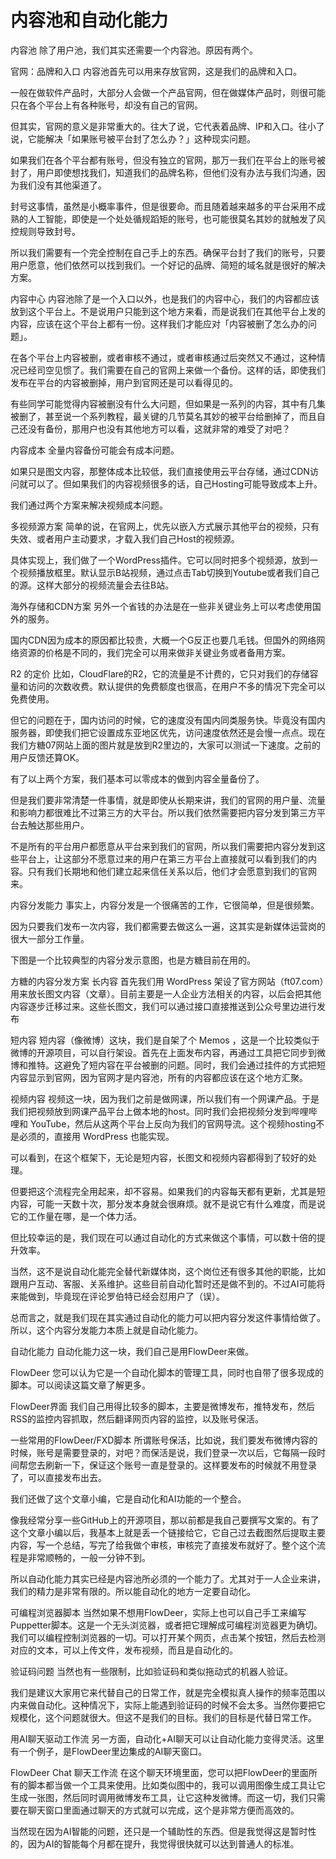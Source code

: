 # 内容池和自动化能力


内容池
除了用户池，我们其实还需要一个内容池。原因有两个。

官网：品牌和入口
内容池首先可以用来存放官网，这是我们的品牌和入口。

一般在做软件产品时，大部分人会做一个产品官网，但在做媒体产品时，则很可能只在各个平台上有各种账号，却没有自己的官网。

但其实，官网的意义是非常重大的。往大了说，它代表着品牌、IP和入口。往小了说，它能解决「如果账号被平台封了怎么办？」这种现实问题。

如果我们在各个平台都有账号，但没有独立的官网，那万一我们在平台上的账号被封了，用户即使想找我们，知道我们的品牌名称，但他们没有办法与我们沟通，因为我们没有其他渠道了。

封号这事情，虽然是小概率事件，但是很要命。而且随着越来越多的平台采用不成熟的人工智能，即使是一个处处循规蹈矩的账号，也可能很莫名其妙的就触发了风控规则导致封号。

所以我们需要有一个完全控制在自己手上的东西。确保平台封了我们的账号，只要用户愿意，他们依然可以找到我们。一个好记的品牌、简短的域名就是很好的解决方案。

内容中心
内容池除了是一个入口以外，也是我们的内容中心，我们的内容都应该放到这个平台上。不是说用户只能到这个地方来看，而是说我们在其他平台上发的内容，应该在这个平台上都有一份。这样我们才能应对「内容被删了怎么办的问题」。

在各个平台上内容被删，或者审核不通过，或者审核通过后突然又不通过，这种情况已经司空见惯了。我们需要在自己的官网上来做一个备份。这样的话，即使我们发布在平台的内容被删掉，用户到官网还是可以看得见的。

有些同学可能觉得内容被删没有什么大问题，但如果是一系列的内容，其中有几集被删了，甚至说一个系列教程，最关键的几节莫名其妙的被平台给删掉了，而且自己还没有备份，那用户也没有其他地方可以看，这就非常的难受了对吧？

内容成本
全量内容备份可能会有成本问题。

如果只是图文内容，那整体成本比较低，我们直接使用云平台存储，通过CDN访问就可以了。但如果我们的内容视频很多的话，自己Hosting可能导致成本上升。

我们通过两个方案来解决视频成本问题。

多视频源方案
简单的说，在官网上，优先以嵌入方式展示其他平台的视频，只有失效、或者用户主动要求，才载入我们自己Host的视频源。

具体实现上，我们做了一个WordPress插件。它可以同时把多个视频源，放到一个视频播放框里。默认显示B站视频，通过点击Tab切换到Youtube或者我们自己的源。这样大部分的视频流量会去往B站。

海外存储和CDN方案
另外一个省钱的办法是在一些非关键业务上可以考虑使用国外的服务。

国内CDN因为成本的原因都比较贵，大概一个G反正也要几毛钱。但国外的网络网络资源的价格是不同的，我们完全可以用来做非关键业务或者备用方案。


R2 的定价
比如，CloudFlare的R2，它的流量是不计费的，它只对我们的存储容量和访问的次数收费。默认提供的免费额度也很高，在用户不多的情况下完全可以免费使用。

但它的问题在于，国内访问的时候，它的速度没有国内同类服务快。毕竟没有国内服务器，即使我们把它设置成东亚地区优先，访问速度依然还是会慢一点点。现在我们方糖07网站上面的图片就是放到R2里边的，大家可以测试一下速度。之前的用户反馈还算OK。

有了以上两个方案，我们基本可以零成本的做到内容全量备份了。

但是我们要非常清楚一件事情，就是即使从长期来讲，我们的官网的用户量、流量和影响力都很难比不过第三方的大平台。所以我们依然需要把内容分发到第三方平台去触达那些用户。

不是所有的平台用户都愿意从平台来到我们的官网，所以我们需要把内容分发到这些平台上，让这部分不愿意过来的用户在第三方平台上直接就可以看到我们的内容。只有我们长期地和他们建立起来信任关系以后，他们才会愿意到我们的官网来。

内容分发能力
事实上，内容分发是一个很痛苦的工作，它很简单，但是很频繁。

因为只要我们发布一次内容，我们都需要去做这么一遍，这其实是新媒体运营岗的很大一部分工作量。

下图是一个比较典型的内容分发示意图，也是方糖目前在用的。


方糖的内容分发方案
长内容
首先我们用 WordPress 架设了官方网站（ft07.com）用来放长图文内容（文章）。目前主要是一人企业方法相关的内容，以后会把其他内容逐步迁移过来。这些长图文，我们可以通过接口直接推送到公众号里边进行发布

短内容
短内容（像微博）这块，我们是自架了个 Memos ，这是一个比较类似于微博的开源项目，可以自行架设。首先在上面发布内容，再通过工具把它同步到微博和推特。这避免了短内容在平台被删的问题。同时，我们会通过挂件的方式把短内容显示到官网，因为官网才是内容池，所有的内容都应该在这个地方汇聚。

视频内容
视频这一块，因为我们之前是做网课，所以我们有一个网课产品。于是我们把视频放到网课产品平台上做本地的host。同时我们会把视频分发到哔哩哔哩和 YouTube，然后从这两个平台上反向为我们的官网导流。这个视频hosting不是必须的，直接用 WordPress 也能实现。

可以看到，在这个框架下，无论是短内容，长图文和视频内容都得到了较好的处理。

但要把这个流程完全用起来，却不容易。如果我们的内容每天都有更新，尤其是短内容，可能一天数十次，那分发本身就会很麻烦。就不是说它有什么难度，而是说它的工作量在哪，是一个体力活。

但比较幸运的是，我们现在可以通过自动化的方式来做这个事情，可以数十倍的提升效率。

当然，这不是说自动化能完全替代新媒体岗，这个岗位还有很多其他的职能，比如跟用户互动、客服、关系维护。这些目前自动化暂时还是做不到的。不过AI可能将来能做到，毕竟现在评论罗伯特已经会怼用户了（误）。

总而言之，就是我们现在其实通过自动化的能力可以把内容分发这件事情给做了。所以，这个内容分发能力本质上就是自动化能力。

自动化能力
自动化能力这一块，我们自己是用FlowDeer来做。

FlowDeer
您可以认为它是一个自动化脚本的管理工具，同时也自带了很多现成的脚本。可以阅读这篇文章了解更多。


FlowDeer界面
我们自己用得比较多的脚本，主要是微博发布，推特发布，然后RSS的监控内容抓取，然后翻译网页内容的监控，以及账号保活。


一些常用的FlowDeer/FXD脚本
所谓账号保活，比如说，我们要发布微博内容的时候，账号是需要登录的，对吧？而保活是说，我们登录一次以后，它每隔一段时间帮您去刷新一下，保证这个账号一直是登录的。这样要发布的时候就不用登录了，可以直接发布出去。

我们还做了这个文章小编，它是自动化和AI功能的一个整合。

像我经常分享一些GitHub上的开源项目，那以前都是我自己要撰写文案的。有了这个文章小编以后，我基本上就是丢一个链接给它，它自己过去截图然后提取主要内容，写一个总结，写完了给我做个审核，审核完了直接发布就好了。整个这个流程是非常顺畅的，一般一分钟不到。

所以自动化能力其实已经是内容池所必须的一个能力了。尤其对于一人企业来讲，我们的精力是非常有限的。所以能自动化的地方一定要自动化。

可编程浏览器脚本
当然如果不想用FlowDeer，实际上也可以自己手工来编写Puppetter脚本。这是一个无头浏览器，或者把它理解成可编程浏览器更为确切。我们可以编程控制浏览器的一切。可以打开某个网页，点击某个按钮，然后去检测对应的文本，可以上传文件，发布视频，而且是自动化的。

验证码问题
当然也有一些限制，比如验证码和类似拖动式的机器人验证。

我们是建议大家用它来代替自己的日常工作，就是完全模拟真人操作的频率范围以内来做自动化。这种情况下，实际上能遇到验证码的时候不会太多。当然你要把它规模化，这个问题就很大。但这不是我们的目标。我们的目标是代替日常工作。

用AI聊天驱动工作流
另一方面，自动化+AI聊天可以让自动化能力变得灵活。这里有一个例子，是FlowDeer里边集成的AI聊天窗口。


FlowDeer Chat 聊天工作流
在这个聊天环境里面，您可以把FlowDeer的里面所有的脚本都当做一个工具来使用。比如类似图中的，我可以调用图像生成工具让它生成一张图，然后同时调用微博发布工具，让它这种发微博。而这一切，我们只需要在聊天窗口里面通过聊天的方式就可以完成，这个是非常方便而高效的。

当然现在因为AI智能的问题，还只是一个辅助性的东西。但是我觉得这是暂时性的，因为AI的智能每个月都在提升，我觉得很快就可以达到普通人的标准。